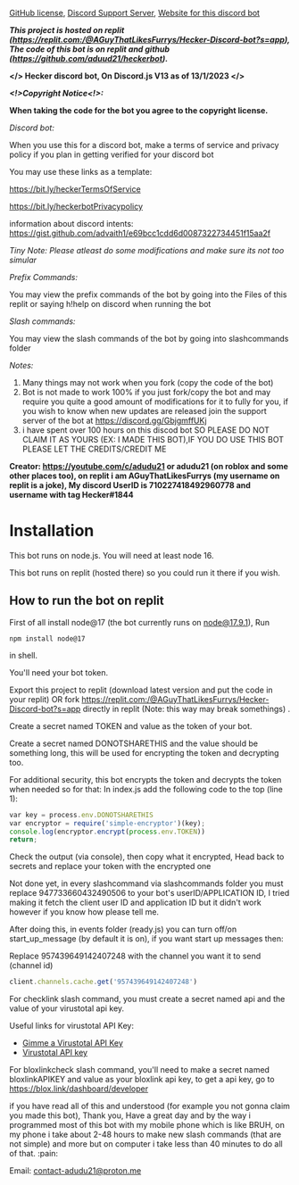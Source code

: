 [GitHub license](https://github.com/aduud21/heckerbot/blob/main/LICENSE),
[Discord Support Server](https://discord.gg/YSEB7PnHVV),
[Website for this discord bot](https://hecker-discord-bot-website.aguythatlikesfurrys.repl.co)

***This project is hosted on replit (https://replit.com:/@AGuyThatLikesFurrys/Hecker-Discord-bot?s=app), The code of this bot is on replit and github (https://github.com/aduud21/heckerbot).***

**</> Hecker discord bot, On Discord.js V13 as of 13/1/2023 </>**

***<!>Copyright Notice<!>:***

**When taking the code for the bot you agree to the copyright license.**

*Discord bot:*

When you use this for a discord bot, make a terms of service and privacy policy if you plan in getting verified for your discord bot

You may use these links as a template:

https://bit.ly/heckerTermsOfService

https://bit.ly/heckerbotPrivacypolicy

information about discord intents:
https://gist.github.com/advaith1/e69bcc1cdd6d0087322734451f15aa2f

*Tiny Note: Please atleast do some modifications and make sure its not too simular*

*Prefix Commands:*

You may view the prefix commands of the bot by going into the Files of this replit or saying h!help on discord when running the bot

*Slash commands:*

You may view the slash commands of the bot by going into slashcommands folder


*Notes:*

1. Many things may not work when you fork (copy the code of the bot)
2. Bot is not made to work 100% if you just fork/copy the bot and may require you quite a good amount of modifications for it to fully for you, if you wish to know when new updates are released join the support server of the bot at https://discord.gg/GbjgmffUKj
3. i have spent over 100 hours on this discod bot SO PLEASE DO NOT CLAIM IT AS YOURS (EX: I MADE THIS BOT),IF YOU DO USE THIS BOT PLEASE LET THE CREDITS/CREDIT ME

****Creator:
https://youtube.com/c/adudu21 or adudu21 (on roblox and some other places too), on replit i am AGuyThatLikesFurrys (my username on replit is a joke), My discord UserID is 710227418492960778 and username with tag Hecker#1844****

# Installation

This bot runs on node.js. You will need at least node 16.

This bot runs on replit (hosted there) so you could run it there if you wish. 

## How to run the bot on replit

First of all install node@17 (the bot currently runs on node@17.9.1), Run 
```
npm install node@17 
```
in shell.

You'll need your bot token.
 
Export this project to replit (download latest version and put the code in your replit) OR fork https://replit.com:/@AGuyThatLikesFurrys/Hecker-Discord-bot?s=app directly in replit (Note: this way may break somethings) .
 
Create a secret named TOKEN and value as the token of your bot.

Create a secret named DONOTSHARETHIS and the value should be something long, this will be used for encrypting the token and decrypting too.

For additional security, this bot encrypts the token and decrypts the token when needed so for that:
In index.js add the following code to the top (line 1):
```js
var key = process.env.DONOTSHARETHIS
var encryptor = require('simple-encryptor')(key);
console.log(encryptor.encrypt(process.env.TOKEN))
return;
```
Check the output (via console), 
then copy what it encrypted,
Head back to secrets and replace your token with the encrypted one

Not done yet, in every slashcommand via slashcommands folder you must replace 947733660432490506 to your bot's userID/APPLICATION ID, I tried making it fetch the client user ID and application ID but it didn't work however if you know how please tell me.

After doing this, in events folder (ready.js) you can turn off/on start_up_message (by default it is on), if you want start up messages then:

Replace 957439649142407248 with the channel you want it to send (channel id)
```js
client.channels.cache.get('957439649142407248')
```

For checklink slash command, you must create a secret named api and the value of your virustotal api key.

Useful links for virustotal API Key:
- [Gimme a Virustotal API Key](https://support.virustotal.com/hc/en-us/articles/115002088769-Please-give-me-an-API-key)
- [Virustotal API key](https://support.virustotal.com/hc/en-us/articles/115002100149-API)

For bloxlinkcheck slash command, you'll need to make a secret named bloxlinkAPIKEY and value as your bloxlink api key, to get a api key, go to https://blox.link/dashboard/developer

if you have read all of this and understood (for example you not gonna claim you made this bot), Thank you, Have a great day and by the way i programmed most of this bot with my mobile phone which is like BRUH,
on my phone i take about 2-48 hours to make new slash commands (that are not simple) and more but on computer i take less than 40 minutes to do all of that.
:pain:

Email: contact-adudu21@proton.me